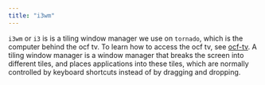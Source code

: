 ```yaml
---
title: "i3wm"
---
```


`i3wm` or `i3` is is a tiling window manager we use on `tornado`, which is the computer behind the ocf tv.
To learn how to access the ocf tv, see [ocf-tv](/docs/staff/scripts/ocf-tv). A tiling window manager is
a window manager that breaks the screen into different tiles, and places applications into these tiles,
which are normally controlled by keyboard shortcuts instead of by dragging and dropping.
